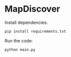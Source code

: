 # MapDiscover

Install dependencies:
```python
pip install requirements.txt
```

Run the code:
```python
python main.py
```